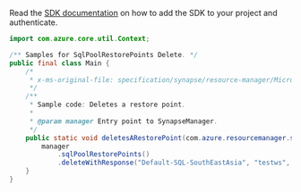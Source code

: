 Read the [SDK documentation](https://github.com/Azure/azure-sdk-for-java/blob/azure-resourcemanager-synapse_1.0.0-beta.2/sdk/synapse/azure-resourcemanager-synapse/README.md) on how to add the SDK to your project and authenticate.

```java
import com.azure.core.util.Context;

/** Samples for SqlPoolRestorePoints Delete. */
public final class Main {
    /*
     * x-ms-original-file: specification/synapse/resource-manager/Microsoft.Synapse/stable/2021-06-01/examples/SqlPoolRestorePointsDelete.json
     */
    /**
     * Sample code: Deletes a restore point.
     *
     * @param manager Entry point to SynapseManager.
     */
    public static void deletesARestorePoint(com.azure.resourcemanager.synapse.SynapseManager manager) {
        manager
            .sqlPoolRestorePoints()
            .deleteWithResponse("Default-SQL-SouthEastAsia", "testws", "testpool", "131546477590000000", Context.NONE);
    }
}
```
